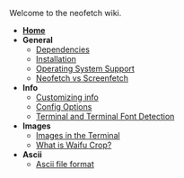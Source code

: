 Welcome to the neofetch wiki.

- **[Home](https://github.com/dylanaraps/neofetch/wiki)**
- **General**
    - [Dependencies](https://github.com/dylanaraps/neofetch/wiki/Dependencies)
    - [Installation](https://github.com/dylanaraps/neofetch/wiki/Installation)
    - [Operating System Support](https://github.com/dylanaraps/neofetch/wiki/Operating-System-Support)
    - [Neofetch vs Screenfetch](https://github.com/dylanaraps/neofetch/wiki/Neofetch-vs-Screenfetch)
- **Info**
    - [Customizing info](https://github.com/dylanaraps/neofetch/wiki/Customizing-Info)
    - [Config Options](https://github.com/dylanaraps/neofetch/wiki/config-options)
    - [Terminal and Terminal Font Detection](https://github.com/dylanaraps/neofetch/wiki/Terminal-and-Terminal-Font-detection)
- **Images**
    - [Images in the Terminal](https://github.com/dylanaraps/neofetch/wiki/Images-in-the-terminal)
    - [What is Waifu Crop?](https://github.com/dylanaraps/neofetch/wiki/What-is-Waifu-Crop%3F)
- **Ascii**
    - [Ascii file format](https://github.com/dylanaraps/neofetch/wiki/Custom-Ascii-art-file-format)